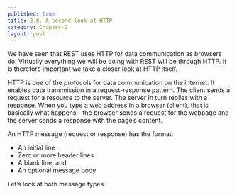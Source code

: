 ```yaml
---
published: true
title: 2.0. A second look at HTTP
category: Chapter-2
layout: post
---
```

We have seen that REST uses HTTP for data communication as browsers do. Virtually everything we will be doing with REST will be through HTTP. It is therefore important we take a closer look at HTTP itself.

HTTP is one of the protocols for data communication on the internet. It enables data transmission in a request-response pattern. The client sends a request for a resource to the server. The server in turn replies with a response. When you type a web address in a browser (client), that is basically what happens - the browser sends a request for the webpage and the server sends a response with the page’s content.

An HTTP message (request or response) has the format:

- An initial line
- Zero or more header lines
- A blank line, and
- An optional message body

Let’s look at both message types.